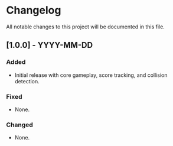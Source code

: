 # Changelog

All notable changes to this project will be documented in this file.

## [1.0.0] - YYYY-MM-DD
### Added
- Initial release with core gameplay, score tracking, and collision detection.

### Fixed
- None.

### Changed
- None.
